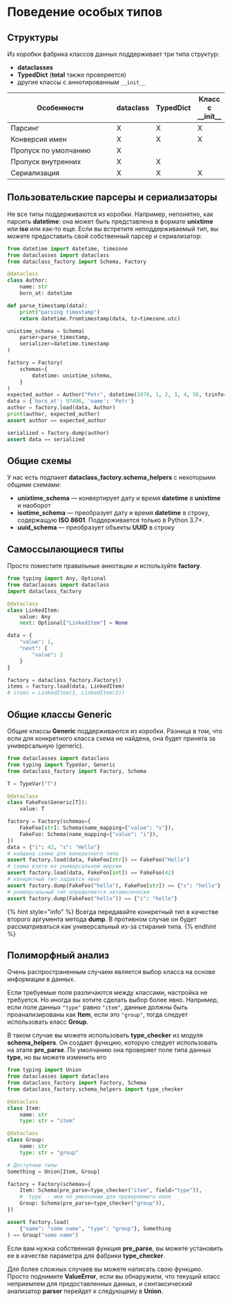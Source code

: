 # Поведение особых типов

## Структуры

Из коробки фабрика классов данных поддерживает три типа структур:

* **dataclasses**
* **TypedDict** (**total** также проверяется)
* другие классы с аннотированным `__init__`

<table><thead><tr><th width="238">Особенности</th><th>dataclass</th><th>TypedDict</th><th>Класс с __init__</th></tr></thead><tbody><tr><td>Парсинг</td><td>X</td><td>X</td><td>X</td></tr><tr><td>Конверсия имен</td><td>X</td><td>X</td><td>X</td></tr><tr><td>Пропуск по умолчанию</td><td>X</td><td></td><td></td></tr><tr><td>Пропуск внутренних</td><td>X</td><td>X</td><td></td></tr><tr><td>Сериализация</td><td>X</td><td>X</td><td>X</td></tr></tbody></table>

## Пользовательские парсеры и сериализаторы

Не все типы поддерживаются из коробки. Например, непонятно, как парсить **datetime**: она может быть представлена в формате **unixtime** или **iso** или как-то еще. Если вы встретите неподдерживаемый тип, вы можете предоставить свой собственный парсер и сериализатор:

```python
from datetime import datetime, timezone
from dataclasses import dataclass
from dataclass_factory import Schema, Factory

@dataclass
class Author:
    name: str
    born_at: datetime

def parse_timestamp(data):
    print("parsing timestamp")
    return datetime.fromtimestamp(data, tz=timezone.utc)

unixtime_schema = Schema(
    parser=parse_timestamp,
    serializer=datetime.timestamp
)

factory = Factory(
    schemas={
        datetime: unixtime_schema,
    }
)
expected_author = Author("Petr", datetime(1970, 1, 2, 3, 4, 56, tzinfo=timezone.utc))
data = {'born_at': 97496, 'name': 'Petr'}
author = factory.load(data, Author)
print(author, expected_author)
assert author == expected_author

serialized = factory.dump(author)
assert data == serialized
```

## Общие схемы

У нас есть подпакет **dataclass\_factory.schema\_helpers** с некоторыми общими схемами:

* **unixtime\_schema** — конвертирует дату и время **datetime** в **unixtime** и наоборот
* **isotime\_schema** — преобразует дату и время **datetime** в строку, содержащую **ISO 8601**. Поддерживается только в Python 3.7+.
* **uuid\_schema** — преобразует объекты **UUID** в строку

## Самоссылающиеся типы

Просто поместите правильные аннотации и используйте **factory**.

```python
from typing import Any, Optional
from dataclasses import dataclass
import dataclass_factory

@dataclass
class LinkedItem:
    value: Any
    next: Optional["LinkedItem"] = None

data = {
    "value": 1,
    "next": {
        "value": 2
    }
}

factory = dataclass_factory.Factory()
items = factory.load(data, LinkedItem)
# items = LinkedItem(1, LinkedItem(2))
```

## Общие классы Generic

Общие классы **Generic** поддерживаются из коробки. Разница в том, что если для конкретного класса схема не найдена, она будет принята за универсальную (generic).

```python
from dataclasses import dataclass
from typing import TypeVar, Generic
from dataclass_factory import Factory, Schema

T = TypeVar("T")

@dataclass
class FakeFoo(Generic[T]):
    value: T

factory = Factory(schemas={
    FakeFoo[str]: Schema(name_mapping={"value": "s"}),
    FakeFoo: Schema(name_mapping={"value": "i"}),
})
data = {"i": 42, "s": "Hello"}
# найдена схема для конкретного типа
assert factory.load(data, FakeFoo[str]) == FakeFoo("Hello")
# схема взята из универсальной версии
assert factory.load(data, FakeFoo[int]) == FakeFoo(42)
# конкретный тип задается явно
assert factory.dump(FakeFoo("hello"), FakeFoo[str]) == {"s": "hello"}
# универсальный тип определяется автоматически
assert factory.dump(FakeFoo("hello")) == {"i": "hello"}
```

{% hint style="info" %}
Всегда передавайте конкретный тип в качестве второго аргумента метода **dump**. В противном случае он будет рассматриваться как универсальный из-за стирания типа.
{% endhint %}

## Полиморфный анализ

Очень распространенным случаем является выбор класса на основе информации в данных.

Если требуемые поля различаются между классами, настройка не требуется. Но иногда вы хотите сделать выбор более явно. Например, если поле данных `"type"` равно `"item"`, данные должны быть проанализированы как **Item**, если это `"group"`, тогда следует использовать класс **Group**.

В таком случае вы можете использовать **type\_checker** из модуля **schema\_helpers**. Он создает функцию, которую следует использовать на этапе **pre\_parse**. По умолчанию она проверяет поле типа данных **type**, но вы можете изменить его

```python
from typing import Union
from dataclasses import dataclass
from dataclass_factory import Factory, Schema
from dataclass_factory.schema_helpers import type_checker

@dataclass
class Item:
    name: str
    type: str = "item"

@dataclass
class Group:
    name: str
    type: str = "group"

# Доступные типы
Something = Union[Item, Group]

factory = Factory(schemas={
    Item: Schema(pre_parse=type_checker("item", field="type")),
    # `type` - имя по умолчанию для проверяемого поля
    Group: Schema(pre_parse=type_checker("group")),
})

assert factory.load(
    {"name": "some name", "type": "group"}, Something
) == Group("some name")
```

Если вам нужна собственная функция **pre\_parse**, вы можете установить ее в качестве параметра для фабрики **type\_checker**.

Для более сложных случаев вы можете написать свою функцию. Просто поднимите **ValueError**, если вы обнаружили, что текущий класс неприемлем для предоставленных данных, и синтаксический анализатор **parser** перейдет к следующему в **Union**.
